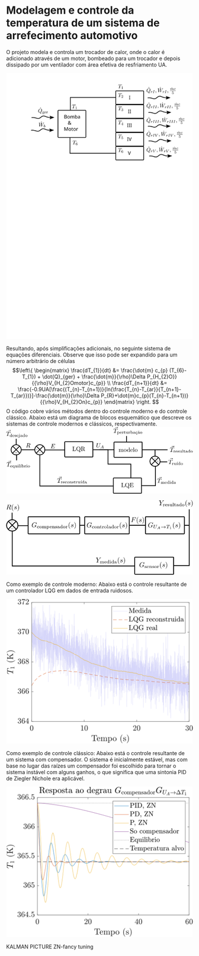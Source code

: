 # Modelagem e controle da temperatura de um sistema de arrefecimento automotivo

O projeto modela e controla um trocador de calor, onde o calor é adicionado através de um motor, bombeado para um trocador e depois dissipado por um ventilador com área efetiva de resfriamento UA.

![Esboço da física do sistema](controle_configurar.svg)

Resultando, após simplificações adicionais, no seguinte sistema de equações diferenciais. Observe que isso pode ser expandido para um número arbitrário de células
$$\left\{
    \begin{matrix}
        \frac{dT_{1}}{dt} &= \frac{\dot{m} c_{p} (T_{6}-T_{1}) + \dot{Q}_{ger} + \frac{\dot{m}}{\rho}\Delta P_{H_{2}O}}{{\rho}V_{H_{2}Omotor}c_{p}} \\
        \frac{dT_{n+1}}{dt} &= \frac{-0.9UA[\frac{(T_{n}-T_{n+1})}{ln(\frac{T_{n}-T_{ar}}{T_{n+1}-T_{ar}})}]-\frac{\dot{m}}{\rho}\Delta P_{R}+\dot{m}c_{p}(T_{n}-T_{n+1})}{{\rho}V_{H_{2}On}c_{p}}
    \end{matrix}
\right.
$$
O código cobre vários métodos dentro do controle moderno e do controle clássico. Abaixo está um diagrama de blocos esquemático que descreve os sistemas de controle modernos e clássicos, respectivamente.
![Controle Moderno, Controlador LQG (filtro Kalman)](controlador_moderno.svg)

![Controle Clássico](controlador_classico.svg)

Como exemplo de controle moderno: Abaixo está o controle resultante de um controlador LQG em dados de entrada ruidosos.

![Saída de código do controlador LQG](LQG_T1.svg)

Como exemplo de controle clássico: Abaixo está o controle resultante de um sistema com compensador. O sistema é inicialmente estável, mas com base no lugar das raízes um compensador foi escolhido para tornar o sistema instável com alguns ganhos, o que significa que uma sintonia PID de Ziegler Nichole era aplicável.

![Saída de código do controlador PID com Ziegler Nichole](G_comp_ZN_PID.svg)


KALMAN PICTURE
ZN-fancy tuning
